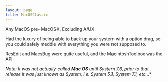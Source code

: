```yaml
---
layout: page
title: MacOSClassic
---
```


Any MacOS pre- MacOSX, Excluding A/UX

Had the luxury of being able to back up your system with a option drag, so you could safely meddle with everything you were not supposed to.

ResEdit and MacsBug were quite useful, and the MacintoshToolbox was the API

*Note: It was not actually called **Mac OS** until System 7.6, prior to that release it was just known as System, i.e. System 5.1, System 7.1, etc...**

